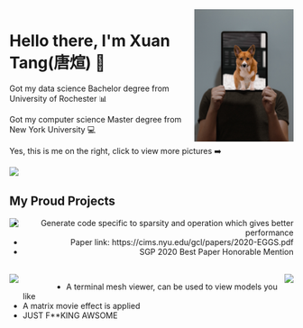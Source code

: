 <a href="https://tangxuan.me">
  <img align="right" src="https://github.com/txstc55/txstc55/blob/master/profile.jpg" width="35%"/>
</a>

# Hello there, I'm Xuan Tang(唐煊) :pig:
Got my data science Bachelor degree from University of Rochester :bar_chart:

Got my computer science Master degree from New York University :computer:

Yes, this is me on the right, click to view more pictures :arrow_right:

<a href="https://github.com/txstc55">
  <img src="https://github-readme-stats.vercel.app/api?username=txstc55&show_icons=true&title_color=eaefec&icon_color=fd5f51&text_color=bed5e3&bg_color=2b3a43" />
</a>

## My Proud Projects
<EGGS>
  <a href="https://github.com/txstc55/EGGS">
    <img align="left" src="https://github-readme-stats.vercel.app/api/pin/?username=txstc55&repo=EGGS&show_icons=true&title_color=eaefec&icon_color=fd5f51&text_color=bed5e3&bg_color=2b3a43" />
  </a>
  <ul align="right">
    <li>Generate code specific to sparsity and operation which gives better performance</li>
    <li>Paper link: https://cims.nyu.edu/gcl/papers/2020-EGGS.pdf</li>
    <li>SGP 2020 Best Paper Honorable Mention</li>
  </ul>
</EGGS>
<br>
<MATRIXVIEWER>
  <a href="https://github.com/txstc55/matrix_viewer">
    <img align="right" src="https://github-readme-stats.vercel.app/api/pin/?username=txstc55&repo=matrix_viewer&show_icons=true&title_color=eaefec&icon_color=fd5f51&text_color=bed5e3&bg_color=2b3a43" />
  </a>
  <img align="left" src="https://github.com/txstc55/matrix_viewer/blob/master/pic/matrix_effect.png" width="20%"/>
  <ul align="left">
    <li>A terminal mesh viewer, can be used to view models you like</li>
    <li>A matrix movie effect is applied</li>
    <li>JUST F**KING AWSOME</li>
  </ul>
</MATRIXVIEWER>

<!--


**txstc55/txstc55** is a ✨ _special_ ✨ repository because its `README.md` (this file) appears on your GitHub profile.

Here are some ideas to get you started:

- 🔭 I’m currently working on ...
- 🌱 I’m currently learning ...
- 👯 I’m looking to collaborate on ...
- 🤔 I’m looking for help with ...
- 💬 Ask me about ...
- 📫 How to reach me: ...
- 😄 Pronouns: ...
- ⚡ Fun fact: ...

  <ul align="left">
    <li>A terminal mesh viewer, can be used to view models you like</li>
    <li>A matrix movie effect is applied</li>
    <li>JUST F**KING AWSOME</li>
  </ul>
-->
